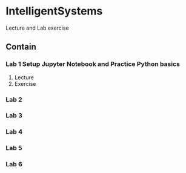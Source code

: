 # IntelligentSystems
Lecture and Lab exercise

## Contain
### Lab 1 Setup Jupyter Notebook and Practice Python basics
  1. Lecture
  2. Exercise
### Lab 2
### Lab 3
### Lab 4
### Lab 5
### Lab 6
